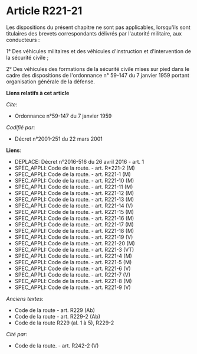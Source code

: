 # Article R221-21

Les dispositions du présent chapitre ne sont pas applicables, lorsqu'ils sont titulaires des brevets correspondants délivrés
par l'autorité militaire, aux conducteurs : 

1° Des véhicules militaires et des véhicules d'instruction et d'intervention de la sécurité civile ; 

2° Des véhicules des formations de la sécurité civile mises sur pied dans le cadre des dispositions de l'ordonnance n° 59-147
du 7 janvier 1959 portant organisation générale de la défense.

**Liens relatifs à cet article**

_Cite_:

  - Ordonnance n°59-147 du 7 janvier 1959

_Codifié par_:

  - Décret n°2001-251 du 22 mars 2001

**Liens**:

  - DEPLACE: Décret n°2016-516 du 26 avril 2016 - art. 1
  - SPEC_APPLI: Code de la route. - art. R*221-2 (M)
  - SPEC_APPLI: Code de la route. - art. R221-1 (M)
  - SPEC_APPLI: Code de la route. - art. R221-10 (M)
  - SPEC_APPLI: Code de la route. - art. R221-11 (M)
  - SPEC_APPLI: Code de la route. - art. R221-12 (M)
  - SPEC_APPLI: Code de la route. - art. R221-13 (M)
  - SPEC_APPLI: Code de la route. - art. R221-14 (V)
  - SPEC_APPLI: Code de la route. - art. R221-15 (M)
  - SPEC_APPLI: Code de la route. - art. R221-16 (M)
  - SPEC_APPLI: Code de la route. - art. R221-17 (M)
  - SPEC_APPLI: Code de la route. - art. R221-18 (M)
  - SPEC_APPLI: Code de la route. - art. R221-19 (V)
  - SPEC_APPLI: Code de la route. - art. R221-20 (M)
  - SPEC_APPLI: Code de la route. - art. R221-3 (VT)
  - SPEC_APPLI: Code de la route. - art. R221-4 (M)
  - SPEC_APPLI: Code de la route. - art. R221-5 (M)
  - SPEC_APPLI: Code de la route. - art. R221-6 (V)
  - SPEC_APPLI: Code de la route. - art. R221-7 (V)
  - SPEC_APPLI: Code de la route. - art. R221-8 (M)
  - SPEC_APPLI: Code de la route. - art. R221-9 (V)

_Anciens textes_:

  - Code de la route - art. R229 (Ab)
  - Code de la route - art. R229-2 (Ab)
  - Code de la route R229 (al. 1 à 5), R229-2

_Cité par_:

  - Code de la route. - art. R242-2 (V)
